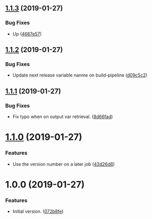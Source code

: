 ## [1.1.3](https://github.com/lluchmk/SemanticReleaseTest/compare/v1.1.2...v1.1.3) (2019-01-27)


### Bug Fixes

* Up ([4687e57](https://github.com/lluchmk/SemanticReleaseTest/commit/4687e57))

## [1.1.2](https://github.com/lluchmk/SemanticReleaseTest/compare/v1.1.1...v1.1.2) (2019-01-27)


### Bug Fixes

* Update next release variable nanme on build-pipeline ([d09c5c2](https://github.com/lluchmk/SemanticReleaseTest/commit/d09c5c2))

## [1.1.1](https://github.com/lluchmk/SemanticReleaseTest/compare/v1.1.0...v1.1.1) (2019-01-27)


### Bug Fixes

* Fix typo when on output var retrieval. ([8d66fad](https://github.com/lluchmk/SemanticReleaseTest/commit/8d66fad))

# [1.1.0](https://github.com/lluchmk/SemanticReleaseTest/compare/v1.0.0...v1.1.0) (2019-01-27)


### Features

* Use the version number on a later job ([43d26d8](https://github.com/lluchmk/SemanticReleaseTest/commit/43d26d8))

# 1.0.0 (2019-01-27)


### Features

* Initial version. ([072b8fe](https://github.com/lluchmk/SemanticReleaseTest/commit/072b8fe))
